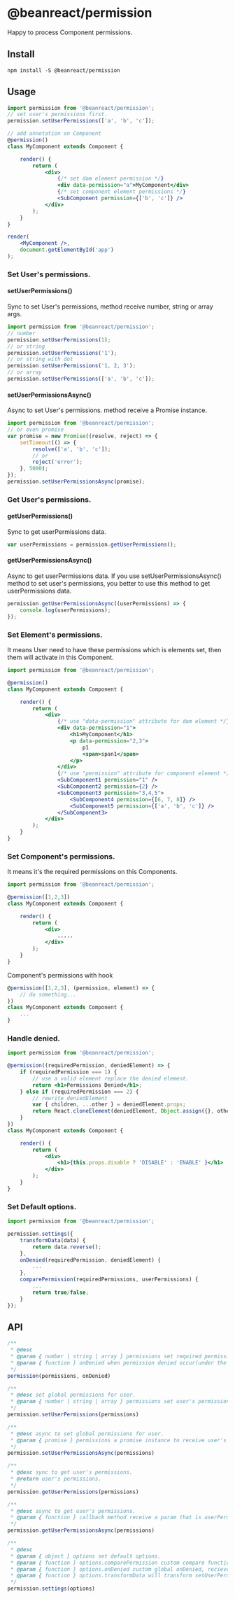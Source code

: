 # @beanreact/permission
Happy to process Component permissions.

## Install
```
npm install -S @beanreact/permission
```

## Usage
```jsx
import permission from '@beanreact/permission';
// set user's permissions first.
permission.setUserPermissions(['a', 'b', 'c']);

// add annotation on Component
@permission()
class MyComponent extends Component {

    render() {
        return (
            <div>
                {/* set dom element permission */}
                <div data-permission="a">MyComponent</div>
                {/* set component element permissions */}
                <SubComponent permission={['b', 'c']} />
            </div>
        );
    }
}

render(
    <MyComponent />,
    document.getElementById('app')
);
```

### Set User's permissions.  
#### setUserPermissions()  
Sync to set User's permissions, method receive number, string or array args.
```js
import permission from '@beanreact/permission';
// number
permission.setUserPermissions(1);
// or string
permission.setUserPermissions('1');
// or string with dot
permission.setUserPermissions('1, 2, 3');
// or array
permission.setUserPermissions(['a', 'b', 'c']);
```

#### setUserPermissionsAsync()  
Async to set User's permissions. method receive a Promise instance.
```js
import permission from '@beanreact/permission';
// or even promise
var promise = new Promise((resolve, reject) => {
    setTimeout(() => {
        resolve(['a', 'b', 'c']);
        // or
        reject('error');
    }, 5000);
});
permission.setUserPermissionsAsync(promise);
```

### Get User's permissions.  
#### getUserPermissions()  
Sync to get userPermissions data.
```js
var userPermissions = permission.getUserPermissions();
```

#### getUserPermissionsAsync()  
Async to get userPermissions data. If you use setUserPermissionsAsync() method to set user's permissions, you better to use this method to get userPermissions data.
```js
permission.getUserPermissionsAsync((userPermissions) => {
    console.log(userPermissions);
});
```

### Set Element's permissions.
It means User need to have these permissions which is elements set, then them will activate in this Component.
```jsx
import permission from '@beanreact/permission';

@permission()
class MyComponent extends Component {

    render() {
        return (
            <div>
                {/* use "data-permission" attribute for dom element */}
                <div data-permission="1">
                    <h1>MyComponent</h1>
                    <p data-permission="2,3">
                        p1
                        <span>span1</span>
                    </p>
                </div>
                {/* use "permission" attribute for component element */}
                <SubComponent1 permission="1" />
                <SubComponent2 permission={2} />
                <SubComponent3 permission="3,4,5">
                    <SubComponent4 permission={[6, 7, 8]} />
                    <SubComponent5 permission={['a', 'b', 'c']} />
                </SubComponent3>
            </div>
        );
    }
}
```

### Set Component's permissions.
It means it's the required permissions on this Components.
```jsx
import permission from '@beanreact/permission';

@permission([1,2,3])
class MyComponent extends Component {

    render() {
        return (
            <div>
                .....
            </div>
        );
    }
}
```

Component's permissions with hook
```jsx
@permission([1,2,3], (permission, element) => {
    // do something...
})
class MyComponent extends Component {
    ...
}
```

### Handle denied.
```jsx
import permission from '@beanreact/permission';

@permission((requiredPermission, deniedElement) => {
    if (requiredPermission === 1) {
        // use a valid element replace the denied element.
        return <h1>Permissions Denied</h1>;
    } else if (requiredPermission === 2) {
        // rewrite deniedElement
        var { children, ...other } = deniedElement.props;
        return React.cloneElement(deniedElement, Object.assign({}, other, { disable: true }), children);
    }
})
class MyComponent extends Component {

    render() {
        return (
            <div>
                <h1>{this.props.disable ? 'DISABLE' : 'ENABLE' }</h1>
            </div>
        );
    }
}
```

### Set Default options.
```jsx
import permission from '@beanreact/permission';

permission.settings({
    transformData(data) {
        return data.reverse();
    },
    onDenied(requiredPermission, deniedElement) {
        ...
    },
    comparePermission(requiredPermissions, userPermissions) {
        ...
        return true/false;
    }
});
```

## API
```js
/**
 * @desc
 * @param { number | string | array } permissions set required permissions of component.
 * @param { function } onDenied when permission denied occur(under the Component Class), this method will be invoked everytime, receive a required permission and denied element, return a replace element or nothing.
 */
permission(permissions, onDenied)

/**
 * @desc set global permissions for user.
 * @param { number | string | array } permissions set user's permissions.
 */
permission.setUserPermissions(permissions)

/**
 * @desc async to set global permissions for user.
 * @param { promise } permissions a promise instance to receive user's permissions.
 */
permission.setUserPermissionsAsync(permissions)

/**
 * @desc sync to get user's permissions.
 * @return user's permissions.
 */
permission.getUserPermissions(permissions)

/**
 * @desc async to get user's permissions.
 * @param { function } callback method receive a param that is userPermissions data.
 */
permission.getUserPermissionsAsync(permissions)

/**
 * @desc
 * @param { object } options set default options.
 * @param { function } options.comparePermission custom compare function, receive(requiredPermissions, userPermissions). return true means authorized, false means denied.
 * @param { function } options.onDenied custom global onDenied, recieve(requiredPermissions, deniedElement).
 * @param { function } options.transformData will transform setUserPermissions's data,, default null.
 */
permission.settings(options)
```